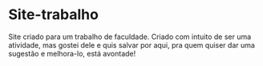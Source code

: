 # Site-trabalho
Site criado para um trabalho de faculdade.
Criado com intuito de ser uma atividade, mas gostei dele e quis salvar por aqui, pra quem quiser dar uma sugestão e melhora-lo, está avontade!
